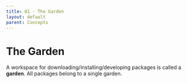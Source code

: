 ```yaml
---
title: 01 - The Garden
layout: default
parent: Concepts
---
```


# The Garden

A workspace for downloading/installing/developing packages is called a **garden**.  All packages belong to a single garden.